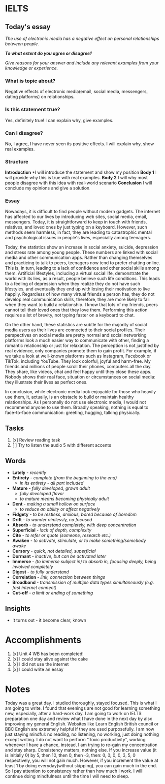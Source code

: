 # IELTS
## Today's essay

*The use of electronic media has a negative effect on personal relationships between people.*

***To what extent do you agree or disagree?***

*Give reasons for your answer and include any relevant examples from your knowledge or experience.*

### What is topic about?

Negative effects of electronic media(email, social media, messengers, dating platforms) on relationships.
### Is this statement true?
Yes, definitely true! I can explain why, give examples.
### Can I disagree?
No, I agree, I have never seen its positive effects. I will explain why, show real examples.
### Structure
**Introduction**
*I will introduce the statement and show my position
**Body 1**
I will provide why this is true with real examples.
**Body 2**
I will why most people disagree with this idea with real-world scenario
**Conclusion**
I will conclude my opinions and give a solution.

### Essay
Nowadays, it is difficult to find people without modern gadgets. The internet has affected to our lives by introducing web sites, social media, email, messengers. Today, it is straightforward to keep in touch with friends, relatives, and loved ones by just typing on a keyboard. However, such methods seem harmless, in fact, they are leading to catastrophic mental and psychological issues in people's lives, especially among teenagers.

Today, the statistics show an increase in social anxiety, suicide, depression and stress rate among young people. These numbers are linked with social media and other communication apps. Rather than changing themselves and practicing to talk to peers, teenagers now tend to prefer chatting online. This is, in turn, leading to a lack of confidence and other social skills among them. Artificial lifestyles, including a virtual social life, demonstrate the world with its lies, as a result, people  believe such life conditions. This leads to a feeling of depression when they realize they do not have such lifestyles, and eventually they end up with losing their motivation to live happily. Regardless of how many virtual friends a person has, they do not develop real communication skills, therefore, they are more likely to fail when they want to build a relationship. I know that lots of my friends, peers cannot tell their loved ones that they love them. Performing this action requires a lot of brevity, not typing faster on a keyboard to chat.

On the other hand, these statistics are subtle for the majority of social media users as their lives are connected to their social profiles. Their perspectives on social media are pretty normal and social networking platforms look a much easier way to communicate with other, finding a romantic relationship or just for relaxation. The perception is not justified by real evidence, only companies promote them to gain profit. For example, if we take a look at well-known platforms such as Instagram, Facebook or TikTok, including YouTube. They look colorful, joyful and harm-free. My friends and millions of people scroll their phones, computers all the day. They share, like videos, chat and feel happy until they close these apps. Nobody shows their real face, situation or circumstances on social media: they illustrate their lives as perfect ones. 

In conclusion, while electronic media look enjoyable for those who heavily use them, it, actually, is an obstacle to build or maintain healthy relationships. As I personally do not use electronic media, I would not recommend anyone to use them. Broadly speaking, nothing is equal to face-to-face communication: greeting, hugging, talking physically.


## Tasks
1. [x] Review reading task
2. [ ] Try to listen the audio 5 with different accents
## Words
- **Lately** - *recently*
- **Entirety** - *complete (from the beginning to the end)*
	- *in its entirety - all part included*
- **Mature** - *fully developed, grown adult*
	- *fully developed flavor*
	- *to mature means becoming physically adult*
- **Dent** - *making a small hollow on surface*
	- *to reduce an ability or affect negatively*
- **Fidgety** - *to be restless, anxious, bored because of boredom*
- **Drift** - *to wander aimlessly, no focused*
- **Absorb** - *to understand completely, with deep concentration*
- **Superficial** - *lack of depth, complexity*
- **Cite** - *to refer or quote (someone, research etc.)*
- **Awaken** - *to activate, stimulate, or to make something/somebody awake*
- **Cursory** - *quick, not detailed, superficial*
- **Dormant** - *inactive, but can be activated later*
- **Immerse** - *(to immerse subject in) to absorb in, focusing deeply, being involved completely*
- **Digest** - *to fully understand*
- **Correlation** - *link, connection between things*
- **Broadband** - *transmission of multiple data types simultaneously (e.g. fast internet connect)*
- **Cut-off** - *a limit or ending of something*
## Insights
- It turns out - it become clear, known
# Accomplishments
1. [x] Unit 4 WB has been completed!
2. [x] I could stay alive against the cake
3. [x] I did not use the internet
4. [x] I could write an essay

# Notes
Today was a great day. I studied thoroughly, stayed focused. This is what I am going to write. I found that evenings are not good for learning something new, especially, after a hard-work day. I am going to work on IELTS preparation one day and review what I have done in the next day by also improving my general English. Websites like Learn English British council or BBC English are extremely helpful if they are used purposefully. I am now just staying mindful: no reading, no listening, no working, just doing nothing except writing. I do not want to perform "Toxic productivity", working whenever I have a chance, instead, I am trying to re-gain my concentration and stay sharp. Consistency matters, nothing else. If you increase value (it is initially 0) by 5, then 10, then 0, then -3, then: 0, 0, 0, 0, 3, 5, 0 respectively, you will not gain much. However, if you increment the value at least 1 by doing everyday(without skipping), you can gain much in the end. So I pay attention to consistency rather than how much I work. I will continue doing mindfulness until the time I will need to sleep.  